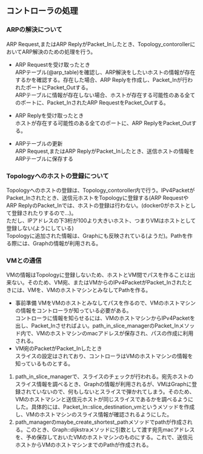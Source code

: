 ## コントローラの処理

### ARPの解決について
ARP Request,またはARP ReplyがPacket_Inしたとき、Topology_contorollerにおいてARP解決のための処理を行う。
- ARP Requestを受け取ったとき  
ARPテーブル(@arp_table)を確認し、ARP解決をしたいホストの情報が存在するかを確認する。存在した場合、ARP Replyを作成し、Packet_Inが行われたポートにPacket_Outする。  
ARPテーブルに情報が存在しない場合、ホストが存在する可能性のある全てのポートに、Packet_InされたARP RequestをPacket_Outする。

- ARP Replyを受け取ったとき  
ホストが存在する可能性のある全てのポートに、ARP ReplyをPacket_Outする。

- ARPテーブルの更新  
ARP Request,またはARP ReplyがPacket_Inしたとき、送信ホストの情報をARPテーブルに保存する

### Topologyへのホストの登録について
Topologyへのホストの登録は、Topology_contoroller内で行う。IPv4PacketがPacket_Inされたとき、送信元ホストをTopologyに登録する(ARP RequestやARP ReplyのPacket_Inでは、ホストの登録は行わない。(docker0がホストとして登録されたりするので...)。  
ただし、IPアドレスの下3桁が100より大きいホスト、つまりVMはホストとして登録しない(ようにしている)  
Topologyに追加された情報は、Graphにも反映されている(ようだ)。Pathを作る際には、Graphの情報が利用される。

### VMとの通信
VMの情報はTopologyに登録しないため、ホストとVM間でパスを作ることは出来ない。そのため、VM宛、またはVMからのIPv4PacketがPacket_Inされたときには、VMを、VMのホストマシンとみなしてPathを作る。
- 事前準備
VMをVMのホストとみなしてパスを作るので、VMのホストマシンの情報をコントローラが知っている必要がある。  
コントローラに情報を知らせるには、VMのホストマシンからIPv4Packetを出し、Packet_Inさせればよい。path_in_slice_managerのPacket_Inメソッド内で、VMのホストマシンのmacアドレスが保存され、パスの作成に利用される。
- VM宛のPacketがPacket_Inしたとき  
スライスの設定はされており、コントローラはVMのホストマシンの情報を知っているものとする。  
1. path_in_slice_managerで、スライスのチェックが行われる。宛先ホストのスライス情報を調べるとき、Graphの情報が利用されるが、VMはGraphに登録されていないので、何もしないとスライスで弾かれてしまう。そのため、VMのホストマシンと送信元ホストが同じスライスであるかを調べるようにした。具体的には、Packet_In::slice_destination_vmというメソッドを作成し、VMのホストマシンのスライス情報が確認されるようにした。
2. path_managerのmaybe_create_shortest_pathメソッドでpathが作成される。このとき、Graph::dijkstraメソッドに引数として渡す宛先macアドレスを、予め保存しておいたVMのホストマシンのものにする。これで、送信元ホストからVMのホストマシンまでのPathが作成される。
